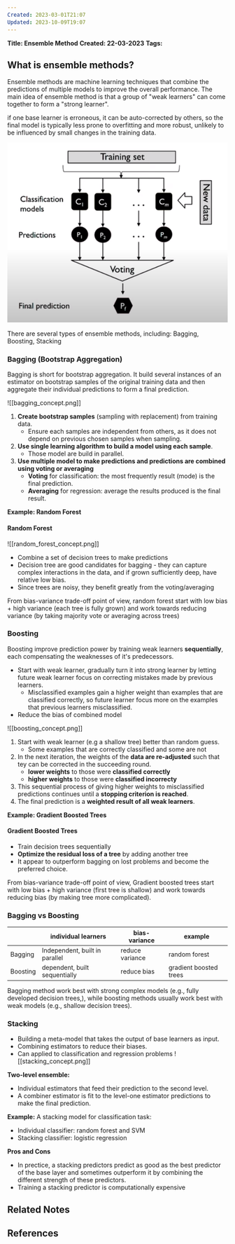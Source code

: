 ```yaml
---
Created: 2023-03-01T21:07
Updated: 2023-10-09T19:07
---
```

**Title: Ensemble Method**
**Created: 22-03-2023**
**Tags:**

## What is ensemble methods?

Ensemble methods are machine learning techniques that combine the predictions of multiple models to improve the overall performance. The main idea of ensemble method is that a group of "weak learners" can come together to form a "strong learner".

if one base learner is erroneous, it can be auto-corrected by others, so the final model is typically less prone to overfitting and more robust, unlikely to be influenced by small changes in the training data.

![](/Image/ensemble_concept.png)

There are several types of ensemble methods, including: Bagging, Boosting, Stacking

### Bagging (Bootstrap Aggregation)

Bagging is short for bootstrap aggregation. It build several instances of an estimator on bootstrap samples of the original training data and then aggregate their individual predictions to form a final prediction.

![[bagging_concept.png]]

1. **Create bootstrap samples** (sampling with replacement) from training data.
	- Ensure each samples are independent from others, as it does not depend on previous chosen samples when sampling.
2. **Use single learning algorithm to build a model using each sample**.
	- Those model are build in parallel.
3. **Use multiple model to make predictions and predictions are combined using voting or averaging**
	- **Voting** for classification: the most frequently result (mode) is the final prediction.
	- **Averaging** for regression: average the results produced is the final result.

**Example: Random Forest**

#### Random Forest

![[random_forest_concept.png]]

- Combine a set of decision trees to make predictions
- Decision tree are good candidates for bagging - they can capture complex interactions in the data, and if grown sufficiently deep, have relative low bias.
- Since trees are noisy, they benefit greatly from the voting/averaging

From bias-variance trade-off point of view, random forest start with low bias + high variance (each tree is fully grown) and work towards reducing variance (by taking majority vote or averaging across trees)

### Boosting

Boosting improve prediction power by training weak learners **sequentially**, each compensating the weaknesses of it's predecessors.

- Start with weak learner, gradually turn it into strong learner by letting future weak learner focus on correcting mistakes made by previous learners.
	- Misclassified examples gain a higher weight than examples that are classified correctly, so future learner focus more on the examples that previous learners misclassified.
- Reduce the bias of combined model

![[boosting_concept.png]]

1. Start with weak learner (e.g a shallow tree) better than random guess.
	- Some examples that are correctly classified and some are not
2. In the next iteration, the weights of the **data are re-adjusted** such that tey can be corrected in the succeeding round.
	- **lower weights** to those were **classified correctly**
	- **higher weights** to those were **classified incorrecty**
3. This sequential process of giving higher weights to misclassified predictions continues until a **stopping criterion is reached**.
4. The final prediction is a **weighted result of all weak learners**.

**Example: Gradient Boosted Trees**

#### Gradient Boosted Trees

- Train decision trees sequentially
- **Optimize the residual loss of a tree** by adding another tree
- It appear to outperform bagging on lost problems and become the preferred choice.

From bias-variance trade-off point of view, Gradient boosted trees start with low bias + high variance (first tree is shallow) and work towards reducing bias (by making tree more complicated).


### Bagging vs Boosting

|          | individual learners            | bias-variance   | example                |
| -------- | ------------------------------ | --------------- | ---------------------- |
| Bagging  | Independent, built in parallel | reduce variance | random forest          |
| Boosting | dependent, built sequentially  | reduce bias     | gradient boosted trees | 

Bagging method work best with strong complex models (e.g., fully developed decision trees,), while boosting methods usually work best with weak models (e.g., shallow decision trees).


### Stacking

- Building a meta-model that takes the output of base learners as input.
- Combining estimators to reduce their biases.
- Can applied to classification and regression problems
![[stacking_concept.png]]

**Two-level ensemble:**
- Individual estimators that feed their prediction to the second level.
- A combiner estimator is fit to the level-one estimator predictions to make the final prediction.

**Example:** 
A stacking model for classification task:
- Individual classifier: random forest and SVM
- Stacking classifier: logistic regression

**Pros and Cons**
- In prectice, a stacking predictors predict as good as the best predictor of the base layer and sometimes outperform it by combining the different strength of these predictors.
- Training a stacking predictor is computationally expensive

## Related Notes

## References
